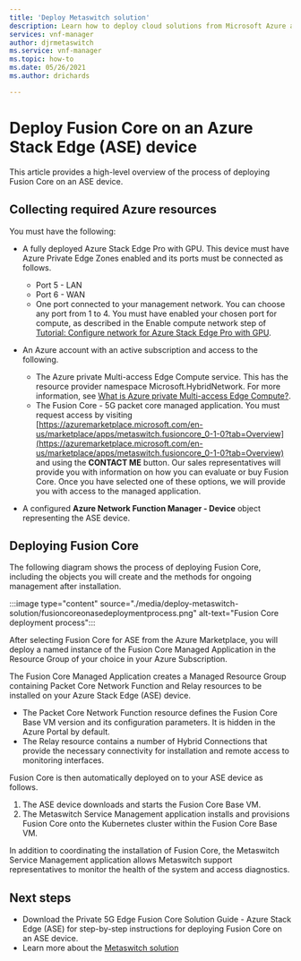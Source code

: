 ```yaml
---
title: 'Deploy Metaswitch solution'
description: Learn how to deploy cloud solutions from Microsoft Azure and Metaswitch Networks that can help future-proof your network, drive down costs, and create new business models and revenue streams.
services: vnf-manager
author: djrmetaswitch
ms.service: vnf-manager
ms.topic: how-to
ms.date: 05/26/2021
ms.author: drichards

---
```

# Deploy Fusion Core on an Azure Stack Edge (ASE) device

This article provides a high-level overview of the process of deploying Fusion Core on an ASE device.

## Collecting required Azure resources

You must have the following:

- A fully deployed Azure Stack Edge Pro with GPU. This device must have Azure Private Edge Zones enabled and its ports must be connected as follows.

  - Port 5 - LAN
  - Port 6 - WAN
  - One port connected to your management network. You can choose any port from 1 to 4. You must have enabled your chosen port for compute, as described in the Enable compute network step of [Tutorial: Configure network for Azure Stack Edge Pro with GPU](/azure/databox-online/azure-stack-edge-gpu-deploy-configure-network-compute-web-proxy).
- An Azure account with an active subscription and access to the following.

  - The Azure private Multi-access Edge Compute service. This has the resource provider namespace Microsoft.HybridNetwork. For more information, see [What is Azure private Multi-access Edge Compute?](overview.md).
  - The Fusion Core - 5G packet core managed application. You must request access by visiting [https://azuremarketplace.microsoft.com/en-us/marketplace/apps/metaswitch.fusioncore_0-1-0?tab=Overview](https://azuremarketplace.microsoft.com/en-us/marketplace/apps/metaswitch.fusioncore_0-1-0?tab=Overview) and using the **CONTACT ME** button. Our sales representatives will provide you with information on how you can evaluate or buy Fusion Core. Once you have selected one of these options, we will provide you with access to the managed application.

- A configured **Azure Network Function Manager - Device** object representing the ASE device.

## Deploying Fusion Core

The following diagram shows the process of deploying Fusion Core, including the objects you will create and the methods for ongoing management after installation.

:::image type="content" source="./media/deploy-metaswitch-solution/fusioncoreonasedeploymentprocess.png" alt-text="Fusion Core deployment process":::  

After selecting Fusion Core for ASE from the Azure Marketplace, you will deploy a named instance of the Fusion Core Managed Application in the Resource Group of your choice in your Azure Subscription.

The Fusion Core Managed Application creates a Managed Resource Group containing Packet Core Network Function and Relay resources to be installed on your Azure Stack Edge (ASE) device.

- The Packet Core Network Function resource defines the Fusion Core Base VM version and its configuration parameters. It is hidden in the Azure Portal by default.
- The Relay resource contains a number of Hybrid Connections that provide the necessary connectivity for installation and remote access to monitoring interfaces.

Fusion Core is then automatically deployed on to your ASE device as follows.

1. The ASE device downloads and starts the Fusion Core Base VM.
1. The Metaswitch Service Management application installs and provisions Fusion Core onto the Kubernetes cluster within the Fusion Core Base VM.

In addition to coordinating the installation of Fusion Core, the Metaswitch Service Management application allows Metaswitch support representatives to monitor the health of the system and access diagnostics.


## Next steps
- Download the Private 5G Edge Fusion Core Solution Guide - Azure Stack Edge (ASE) for step-by-step instructions for deploying Fusion Core on an ASE device.
- Learn more about the [Metaswitch solution](metaswitch-overview.md)



